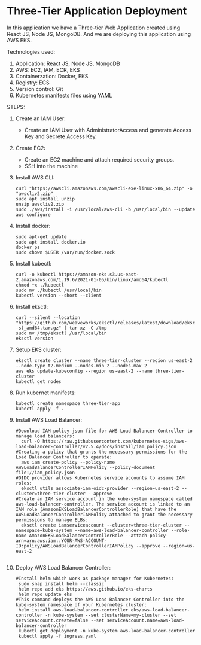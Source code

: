# Three-Tier Application Deployment
In this application we have a Three-tier Web Application created using React JS, Node JS, MongoDB. And we are deploying this application using AWS EKS. 

Technologies used:
1. Application: React JS, Node JS, MongoDB
2. AWS: EC2, IAM, ECR, EKS
3. Containerzation: Docker, EKS
4. Registry: ECS  
5. Version control: Git
6. Kubernetes manifests files using YAML

STEPS:  
1. Create an IAM User:   
   * Create an IAM User with AdministratorAccess and generate Access Key and Secrete Access Key.

2. Create EC2:   
   * Create an EC2 machine and attach required security groups.  
   * SSH into the machine

3. Install AWS CLI:   
   ```
   curl "https://awscli.amazonaws.com/awscli-exe-linux-x86_64.zip" -o "awscliv2.zip"  
   sudo apt install unzip  
   unzip awscliv2.zip   
   sudo ./aws/install -i /usr/local/aws-cli -b /usr/local/bin --update  
   aws configure
4. Install docker:   
   ```
   sudo apt-get update  
   sudo apt install docker.io  
   docker ps  
   sudo chown $USER /var/run/docker.sock  
5. Install kubectl:   
   ```
   curl -o kubectl https://amazon-eks.s3.us-east-2.amazonaws.com/1.19.6/2021-01-05/bin/linux/amd64/kubectl  
   chmod +x ./kubectl  
   sudo mv ./kubectl /usr/local/bin  
   kubectl version --short --client  

6. Install eksctl:   
   ```
   curl --silent --location "https://github.com/weaveworks/eksctl/releases/latest/download/eksctl_$(uname -s)_amd64.tar.gz" | tar xz -C /tmp  
   sudo mv /tmp/eksctl /usr/local/bin  
   eksctl version  

7. Setup EKS cluster:   
   ```
   eksctl create cluster --name three-tier-cluster --region us-east-2 --node-type t2.medium --nodes-min 2 --nodes-max 2  
   aws eks update-kubeconfig --region us-east-2 --name three-tier-cluster  
   kubectl get nodes  

8. Run kubernet manifests:   
   ```
   kubectl create namespace three-tier-app  
   kubectl apply -f .   

9. Install AWS Load Balancer:   
   ```
   #Download IAM policy json file for AWS Load Balancer Controller to manage load balancers:   
     curl -O https://raw.githubusercontent.com/kubernetes-sigs/aws-load-balancer-controller/v2.5.4/docs/install/iam_policy.json  
   #Creating a policy that grants the necessary permissions for the Load Balancer Controller to operate:  
     aws iam create-policy --policy-name AWSLoadBalancerControllerIAMPolicy --policy-document file://iam_policy.json  
   #OIDC provider allows Kubernetes service accounts to assume IAM roles:  
     eksctl utils associate-iam-oidc-provider --region=us-east-2 --cluster=three-tier-cluster --approve  
   #Create an IAM service account in the kube-system namespace called aws-load-balancer-controller. The service account is linked to an IAM role (AmazonEKSLoadBalancerControllerRole) that have the AWSLoadBalancerControllerIAMPolicy attached to grant the necessary permissions to manage ELBs:  
     eksctl create iamserviceaccount --cluster=three-tier-cluster --namespace=kube-system --name=aws-load-balancer-controller --role-name AmazonEKSLoadBalancerControllerRole --attach-policy-arn=arn:aws:iam::YOUR-AWS-ACCOUNT-ID:policy/AWSLoadBalancerControllerIAMPolicy --approve --region=us-east-2
     
10. Deploy AWS Load Balancer Controller: 
    ```
    #Install helm which work as package manager for Kubernetes:  
     sudo snap install helm --classic   
     helm repo add eks https://aws.github.io/eks-charts  
     helm repo update eks  
    #This command deploys the AWS Load Balancer Controller into the kube-system namespace of your Kubernetes cluster:
     helm install aws-load-balancer-controller eks/aws-load-balancer-controller -n kube-system --set clusterName=my-cluster --set serviceAccount.create=false --set serviceAccount.name=aws-load-balancer-controller  
     kubectl get deployment -n kube-system aws-load-balancer-controller  
     kubectl apply -f ingress.yaml  
